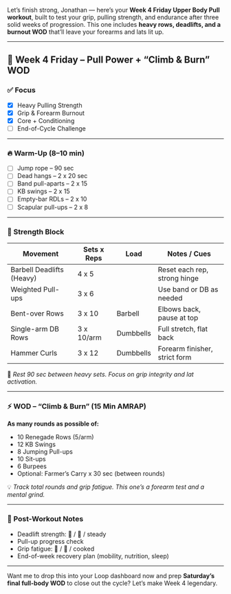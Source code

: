Let’s finish strong, Jonathan — here’s your **Week 4 Friday Upper Body Pull workout**, built to test your grip, pulling strength, and endurance after three solid weeks of progression. This one includes **heavy rows, deadlifts, and a burnout WOD** that’ll leave your forearms and lats lit up.

---

## 🧲 Week 4 Friday – Pull Power + “Climb & Burn” WOD

### ✅ Focus
- [x] Heavy Pulling Strength  
- [x] Grip & Forearm Burnout  
- [x] Core + Conditioning  
- [ ] End-of-Cycle Challenge

---

### 🔥 Warm-Up (8–10 min)
- [ ] Jump rope – 90 sec  
- [ ] Dead hangs – 2 x 20 sec  
- [ ] Band pull-aparts – 2 x 15  
- [ ] KB swings – 2 x 15  
- [ ] Empty-bar RDLs – 2 x 10  
- [ ] Scapular pull-ups – 2 x 8

---

### 🧱 Strength Block  
| Movement                    | Sets x Reps | Load     | Notes / Cues                       |
|-----------------------------|-------------|----------|------------------------------------|
| Barbell Deadlifts (Heavy)   | 4 x 5       |          | Reset each rep, strong hinge       |
| Weighted Pull-ups           | 3 x 6       |          | Use band or DB as needed           |
| Bent-over Rows              | 3 x 10      | Barbell  | Elbows back, pause at top          |
| Single-arm DB Rows          | 3 x 10/arm  | Dumbbells| Full stretch, flat back            |
| Hammer Curls                | 3 x 12      | Dumbbells| Forearm finisher, strict form      |

🧠 *Rest 90 sec between heavy sets. Focus on grip integrity and lat activation.*

---

### ⚡️ WOD – “Climb & Burn” (15 Min AMRAP)

**As many rounds as possible of:**
- 10 Renegade Rows (5/arm)  
- 12 KB Swings  
- 8 Jumping Pull-ups  
- 10 Sit-ups  
- 6 Burpees  
- Optional: Farmer’s Carry x 30 sec (between rounds)

💡 *Track total rounds and grip fatigue. This one’s a forearm test and a mental grind.*

---

### 💬 Post-Workout Notes
- Deadlift strength: 🚀 / 😤 / steady  
- Pull-up progress check  
- Grip fatigue: 🥵 / 💪 / cooked  
- End-of-week recovery plan (mobility, nutrition, sleep)

---

Want me to drop this into your Loop dashboard now and prep **Saturday’s final full-body WOD** to close out the cycle? Let’s make Week 4 legendary.